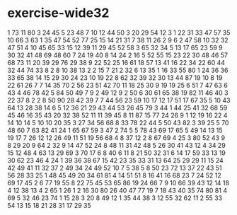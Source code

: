 # exercise-wide32
1
73
11
80
3
24
45
5
23
48
7
10
12
44
50
3
20
29
54
12
3
1
22
31
33
47
57
35
10
66
3
63
1
35
47
54
52
77
25
15
14
21
31
7
38
11
26
2
9
6
2
47
58
10
32
32
47
51
4
10
45
65
33
15
12
39
11
29
45
52
58
3
65
32
34
5
13
17
65
23
59
9
30
32
41
48
69
48
60
7
24
19
40
8
14
24
2
16
5
52
55
15
23
22
30
48
46
57
68
73
11
20
39
29
76
29
38
9
22
52
25
16
61
18
57
13
41
16
22
34
22
60
44
32
44
74
33
8
2
8
10
38
13
2
2
15
7
21
2
32
6
13
35
1
16
33
55
80
1
24
36
36
33
65
38
14
15
29
30
24
23
10
19
22
8
62
32
39
32
30
13
44
87
19
10
8
19
22
61
26
7
7
14
35
70
2
56
23
51
42
70
11
18
25
30
9
19
19
25
6
51
7
47
63
6
43
4
46
78
42
5
84
50
49
7
9
2
49
12
9
2
50
6
30
61
65
38
19
82
11
46
40
3
22
37
8
2
2
8
50
90
28
42
39
7
7
44
56
23
59
10
17
12
17
51
17
67
35
5
10
43
64
13
28
38
14
6
5
12
36
21
29
43
44
53
26
45
79
3
44
1
44
25
41
32
68
59
45
46
16
35
43
20
32
38
52
11
11
39
45
8
11
87
15
77
24
26
9
1
12
19
16
22
4
14
10
14
5
10
10
20
35
3
27
34
56
68
8
33
78
22
44
5
50
43
82
3
39
25
5
70
48
60
7
63
82
41
24
1
65
67
59
3
47
2
74
5
5
78
43
69
17
65
5
49
14
13
15
19
17
7
26
12
12
26
49
11
51
19
56
68
4
8
37
12
2
8
67
69
4
25
3
80
52
43
9
8
29
20
9
64
2
32
9
14
47
52
24
8
48
11
31
42
48
5
26
30
41
43
12
4
34
29
15
12
48
4
63
13
29
69
3
70
17
6
8
40
6
11
8
21
50
32
31
6
14
17
59
33
13
19
30
62
23
46
4
24
1
39
36
38
67
15
42
23
35
33
31
13
64
25
29
29
11
15
24
42
49
41
11
32
37
2
49
34
24
49
52
10
7
5
38
5
8
50
23
72
13
37
22
43
51
56
28
33
25
1
48
45
49
20
34
61
81
4
14
51
51
8
16
41
16
68
23
7
24
52
12
69
17
45
2
6
77
19
55
8
22
75
45
53
65
86
19
24
66
7
9
10
66
39
43
12
14
18
4
12
38
13
4
2
65
1
26
1
2
16
30
80
26
40
47
77
19
7
18
43
40
35
74
80
81
4
69
5
32
46
23
74
1
15
28
3
20
8
49
12
1
35
44
38
3
12
55
32
62
11
2
55
33
54
13
15
18
21
28
31
17
29
35
